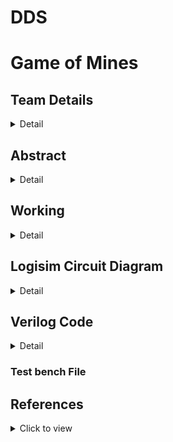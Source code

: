 # DDS
# Game of Mines

<!-- First Section -->
## Team Details
<details>
  <summary>Detail</summary>

  > Semester: 3rd Sem B. Tech. CSE

  > Section: S1

  > Team ID: S1_T-16

  > Member-1: G.Aravind, 231CS124, gurugubelliaravind.231cs124@nitk.edu.in

  > member-2: K Sanjay Abhiroop, 231CS128, karumanchisanjay.231cs128@nitk.edu.in

  > Member-3: Pranav Gujjar, 231CS143, pranavgujjar.231cs143@nitk.edu.in
</details>

<!-- Second Section -->
## Abstract
<details>
  
  <summary>Detail</summary>
  
  > 
## Introduction:
 
The Game of Mines is a modern take on the classic Minesweeper concept, a grid-based game that challenges players to find hidden gems while avoiding dangerous mines The fun and simplicity of the game drives the game, it relies on chance, creating a happy balance of risk and reward. As digital gaming has evolved, many games like Minesweeper have remained popular due to their straightforward design and ability to engage players of all ages.


## Motivation:

Our primary motivation for developing Game of Mines was to create a game which is fun and educational. During our search for such games, we looked at the classic games that entertained us in the past, and Minesweeper from Windows 7 got here to thoughts as an iconic recreation of logic, chance, and danger. We wanted to capture the same excitement and simplicity of Minesweeper even as exploring methods to decorate it with current hardware elements. So, we wanted to renovate the game into a hardware game.


## BRIEF IDEA:

The game of mines is a chance-based game often played in gambling events, where players select boxes to uncover safe spots while avoiding the hidden bombs. The objective is to design a circuit that randomly selects one of the spots as bomb and implement a system that allows the user to enter their choices of spots and check if the bomb is in that spot. The user loses if he selects a spot with the bomb or else the user will win if he chooses all the spots without the bomb.

## APPROACH:

1. Use a random number generator circuit to select random spots in which bombs will be placed.
2. Then we will use D flip-flops to represent each of the spots.
3. Then we will implement a multiplexer system to allow player to select spots and the output will decide whether the chosen spot is safe or not.
4. Then a counter will be used to determine whether the user has given input to all the spots other than the ones with bombs.

</details>

<!-- Third Section -->
## Working
<details>
  <summary>Detail</summary>

  > Explain the working of your model with the help of a functional table (compulsory) followed by the flowchart.
</details>

<!-- Fourth Section -->
## Logisim Circuit Diagram
<details>
  <summary>Detail</summary>

  > Update a neat logisim circuit diagram
</details>

<!-- Fifth Section -->
## Verilog Code
<details>
  <summary>Detail</summary>

  > Neatly update the Verilog code in code style only.
</details>

### Test bench File

</details>

## References
<details>

  <summary>Click to view</summary>
  
</details>
